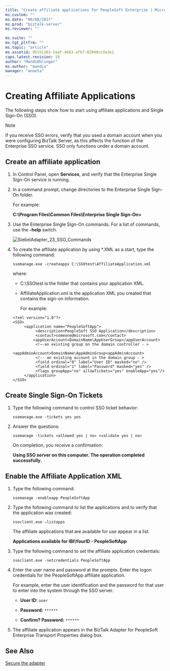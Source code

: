 ```yaml
---
title: "Create affiliate applications for PeopleSoft Enterprise | Microsoft Docs"
ms.custom: ""
ms.date: "06/08/2017"
ms.prod: "biztalk-server"
ms.reviewer: ""

ms.suite: ""
ms.tgt_pltfrm: ""
ms.topic: "article"
ms.assetid: 95151163-5aaf-4683-afb7-02949ccda3e1
caps.latest.revision: 10
author: "MandiOhlinger"
ms.author: "mandia"
manager: "anneta"
---
```

# Creating Affiliate Applications
The following steps show how to start using affiliate applications and Single Sign-On (SSO).  
  
> [!NOTE]
>  If you receive SSO errors, verify that you used a domain account when you were configuring BizTalk Server, as this affects the function of the Enterprise SSO service. SSO only functions under a domain account.  
  
## Create an affiliate application  
  
1. In Control Panel, open **Services**, and verify that the Enterprise Single Sign-On service is running.  
  
2. In a command prompt, change directories to the Enterprise Single Sign-On folder.  
  
    For example:  
  
    **C:\Program Files\Common Files\Enterprise Single Sign-On>**  
  
3. Use the Enterprise Single Sign-On commands. For a list of commands, use the **-help** switch.  
  
    ![](../core/media/siebeladapter-23-sso-commands.gif "SiebelAdapter_23_SSO_Commands")  
  
4. To create the affiliate application by using *.XML as a start, type the following command:  
  
    `ssomanage.exe -createapps C:\SSOtest\AffiliateApplication.xml`  
  
    where:  
  
   - C:\SSOtest is the folder that contains your application XML.  
  
   - AffiliateApplication.xml is the application XML you created that contains the sign-on information.  
  
     For example:  
  
   ```  
   <?xml version="1.0"?>  
   <SSO>  
        <application name="PeopleSoftApp">  
             <description>PeopleSoft SSO Application</description>  
             <contact>someone@microsoft.com</contact>  
            <appUserAccount>DomainName\AppUserGroup</appUserAccount>  
             <!—-an existing group on the domain controller - >   
             <appAdminAccount>DomainName\AppAdminGroup<appAdminAccount>   
             <!-- an existing account in the domain group - >   
             <field ordinal="0" label="User ID" masked="no" />  
             <field ordinal="1" label="Password" masked="yes" />  
             <flags groupApp="no" allowTickets="yes" enableApp="yes"/>  
        </application>  
   </SSO>  
   ```  
  
## Create Single Sign-On Tickets  
  
1.  Type the following command to control SSO ticket behavior:  
  
     `ssomanage.exe -tickets yes yes`  
  
2.  Answer the questions:  
  
     `ssomanage -tickets <allowed yes | no> <validate yes | no>`  
  
     On completion, you receive a confirmation:  
  
     **Using SSO server on this computer. The operation completed successfully.**  
  
## Enable the Affiliate Application XML  
  
1.  Type the following command:  
  
     `ssomanage -enableapp PeopleSoftApp`  
  
2.  Type the following command to list the applications and to verify that the application was created:  
  
     `ssoclient.exe –listapps`  
  
     The affiliate applications that are available for use appear in a list.  
  
     **Applications available for IBI\YourID - PeopleSoftApp**  
  
3.  Type the following command to set the affiliate application credentials:  
  
     `ssoclient.exe -setcredentials PeopleSoftApp`  
  
4.  Enter the user name and password at the prompts. Enter the logon credentials for the PeopleSoftApp affiliate application.  
  
     For example, enter the user identification and the password for that user to enter into the system through the SSO server.  
  
    -   **User ID:** `user`  
  
    -   **Password:** `******`  
  
    -   **Confirm? Password:** `******`  
  
5.  The affiliate application appears in the BizTalk Adapter for PeopleSoft Enterprise Transport Properties dialog box.  
  
## See Also  
 [Secure the adapter](../core/security-in-biztalk-adapter-for-peoplesoft-enterprise.md)